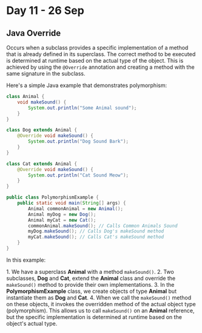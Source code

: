 # Day 11 - 26 Sep

## Java Override

Occurs when a subclass provides a specific implementation of a method that is already defined in its superclass.
The correct method to be executed is determined at runtime based on the actual type of the object.
This is achieved by using the `@Override` annotation and creating a method with the same signature in the subclass.

Here's a simple Java example that demonstrates polymorphism:

```java
class Animal {
    void makeSound() {
        System.out.println("Some Animal sound"); 
    }
}

class Dog extends Animal {
    @Override void makeSound() {
        System.out.println("Dog Sound Bark");
    }
}

class Cat extends Animal {
    @Override void makeSound() {
        System.out.println("Cat Sound Meow");
    }
}

public class PolymorphismExample {
    public static void main(String[] args) {
        Animal commonAnimal = new Animal();
        Animal myDog = new Dog();
        Animal myCat = new Cat();
        commonAnimal.makeSound(); // Calls Common Animals Sound
        myDog.makeSound(); // Calls Dog's makeSound method
        myCat.makeSound(); // Calls Cat's makeSound method
    }
}
```

In this example:

1. We have a superclass **Animal** with a method ```makeSound()```.
2. Two subclasses, **Dog** and **Cat**, extend the **Animal** class and override the ```makeSound()``` method to provide their own implementations.
3. In the **PolymorphismExample** class, we create objects of type **Animal** but instantiate them as **Dog** and **Cat**.
4. When we call the ```makeSound()``` method on these objects, it invokes the overridden method of the actual object type (polymorphism). This allows us to call ```makeSound()``` on an **Animal** reference, but the specific implementation is determined at runtime based on the object's actual type.
